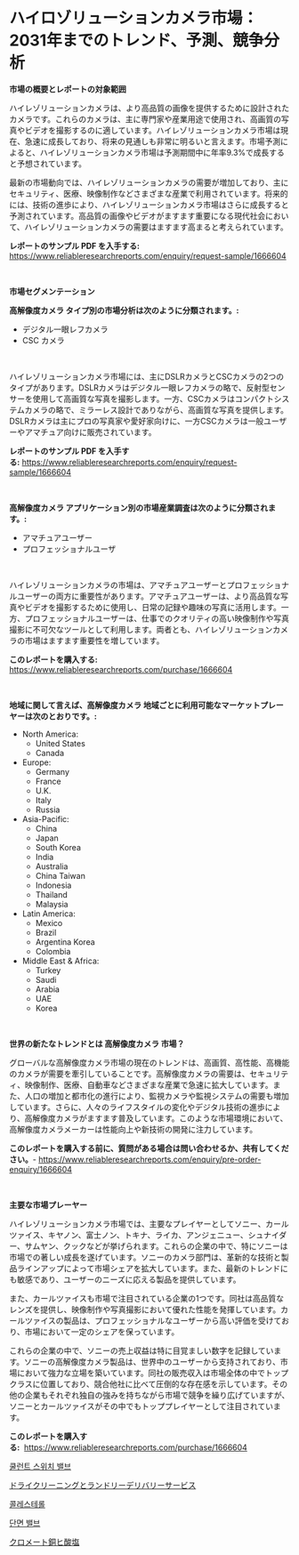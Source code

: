 <p><h1>ハイロゾリューションカメラ市場：2031年までのトレンド、予測、競争分析</h1></p><p><strong>市場の概要とレポートの対象範囲</strong></p>
<p><p>ハイレゾリューションカメラは、より高品質の画像を提供するために設計されたカメラです。これらのカメラは、主に専門家や産業用途で使用され、高画質の写真やビデオを撮影するのに適しています。ハイレゾリューションカメラ市場は現在、急速に成長しており、将来の見通しも非常に明るいと言えます。市場予測によると、ハイレゾリューションカメラ市場は予測期間中に年率9.3%で成長すると予想されています。</p><p>最新の市場動向では、ハイレゾリューションカメラの需要が増加しており、主にセキュリティ、医療、映像制作などさまざまな産業で利用されています。将来的には、技術の進歩により、ハイレゾリューションカメラ市場はさらに成長すると予測されています。高品質の画像やビデオがますます重要になる現代社会において、ハイレゾリューションカメラの需要はますます高まると考えられています。</p></p>
<p><strong>レポートのサンプル PDF を入手する:</strong> <a href="https://www.reliableresearchreports.com/enquiry/request-sample/1666604">https://www.reliableresearchreports.com/enquiry/request-sample/1666604</a></p>
<p>&nbsp;</p>
<p><strong>市場セグメンテーション</strong></p>
<p><strong>高解像度カメラ タイプ別の市場分析は次のように分類されます。:</strong></p>
<p><ul><li>デジタル一眼レフカメラ</li><li>CSC カメラ</li></ul></p>
<p>&nbsp;</p>
<p><p>ハイレゾリューションカメラ市場には、主にDSLRカメラとCSCカメラの2つのタイプがあります。DSLRカメラはデジタル一眼レフカメラの略で、反射型センサーを使用して高画質な写真を撮影します。一方、CSCカメラはコンパクトシステムカメラの略で、ミラーレス設計でありながら、高画質な写真を提供します。DSLRカメラは主にプロの写真家や愛好家向けに、一方CSCカメラは一般ユーザーやアマチュア向けに販売されています。</p></p>
<p><strong>レポートのサンプル PDF を入手する:</strong>&nbsp;<a href="https://www.reliableresearchreports.com/enquiry/request-sample/1666604">https://www.reliableresearchreports.com/enquiry/request-sample/1666604</a></p>
<p>&nbsp;</p>
<p><strong> 高解像度カメラ アプリケーション別の市場産業調査は次のように分類されます。:</strong></p>
<p><ul><li>アマチュアユーザー</li><li>プロフェッショナルユーザ</li></ul></p>
<p>&nbsp;</p>
<p><p>ハイレゾリューションカメラの市場は、アマチュアユーザーとプロフェッショナルユーザーの両方に重要性があります。アマチュアユーザーは、より高品質な写真やビデオを撮影するために使用し、日常の記録や趣味の写真に活用します。一方、プロフェッショナルユーザーは、仕事でのクオリティの高い映像制作や写真撮影に不可欠なツールとして利用します。両者とも、ハイレゾリューションカメラの市場はますます重要性を増しています。</p></p>
<p><strong>このレポートを購入する:</strong>&nbsp; <a href="https://www.reliableresearchreports.com/purchase/1666604">https://www.reliableresearchreports.com/purchase/1666604</a></p>
<p>&nbsp;</p>
<p><strong>地域に関して言えば、高解像度カメラ 地域ごとに利用可能なマーケットプレーヤーは次のとおりです。:</strong></p>
<p><ul>
    <li>
        North America:
        <ul>
            <li>United States</li>
            <li>Canada</li>
        </ul>
    </li>
    <li>
        Europe:
        <ul>
            <li>Germany</li>
            <li>France</li>
            <li>U.K.</li>
            <li>Italy</li>
            <li>Russia</li>
        </ul>
    </li>
    <li>
        Asia-Pacific:
        <ul>
            <li>China</li>
            <li>Japan</li>
            <li>South Korea</li>
            <li>India</li>
            <li>Australia</li>
            <li>China Taiwan</li>
            <li>Indonesia</li>
            <li>Thailand</li>
            <li>Malaysia</li>
        </ul>
    </li>
    <li>
        Latin America:
        <ul>
            <li>Mexico</li>
            <li>Brazil</li>
            <li>Argentina Korea</li>
            <li>Colombia</li>
        </ul>
    </li>
    <li>
        Middle East & Africa:
        <ul>
            <li>Turkey</li>
            <li>Saudi</li>
            <li>Arabia</li>
            <li>UAE</li>
            <li>Korea</li>
        </ul>
    </li>
    </ul></p>
<p>&nbsp;</p>
<p><strong>世界の新たなトレンドとは 高解像度カメラ 市場？</strong></p>
<p><p>グローバルな高解像度カメラ市場の現在のトレンドは、高画質、高性能、高機能のカメラが需要を牽引していることです。高解像度カメラの需要は、セキュリティ、映像制作、医療、自動車などさまざまな産業で急速に拡大しています。また、人口の増加と都市化の進行により、監視カメラや監視システムの需要も増加しています。さらに、人々のライフスタイルの変化やデジタル技術の進歩により、高解像度カメラがますます普及しています。このような市場環境において、高解像度カメラメーカーは性能向上や新技術の開発に注力しています。</p></p>
<p><strong>このレポートを購入する前に、質問がある場合は問い合わせるか、共有してください。</strong>- <a href="https://www.reliableresearchreports.com/enquiry/pre-order-enquiry/1666604">https://www.reliableresearchreports.com/enquiry/pre-order-enquiry/1666604</a></p>
<p>&nbsp;</p>
<p><strong>主要な市場プレーヤー</strong></p>
<p><p>ハイレゾリューションカメラ市場では、主要なプレイヤーとしてソニー、カールツァイス、キヤノン、富士ノン、トキナ、ライカ、アンジェニュー、シュナイダー、サムヤン、クックなどが挙げられます。これらの企業の中で、特にソニーは市場での著しい成長を遂げています。ソニーのカメラ部門は、革新的な技術と製品ラインアップによって市場シェアを拡大しています。また、最新のトレンドにも敏感であり、ユーザーのニーズに応える製品を提供しています。</p><p>また、カールツァイスも市場で注目されている企業の1つです。同社は高品質なレンズを提供し、映像制作や写真撮影において優れた性能を発揮しています。カールツァイスの製品は、プロフェッショナルなユーザーから高い評価を受けており、市場において一定のシェアを保っています。</p><p>これらの企業の中で、ソニーの売上収益は特に目覚ましい数字を記録しています。ソニーの高解像度カメラ製品は、世界中のユーザーから支持されており、市場において強力な立場を築いています。同社の販売収入は市場全体の中でトップクラスに位置しており、競合他社に比べて圧倒的な存在感を示しています。その他の企業もそれぞれ独自の強みを持ちながら市場で競争を繰り広げていますが、ソニーとカールツァイスがその中でもトッププレイヤーとして注目されています。</p></p>
<p><strong>このレポートを購入する:</strong>&nbsp;&nbsp;<a href="https://www.reliableresearchreports.com/purchase/1666604">https://www.reliableresearchreports.com/purchase/1666604</a></p>
<p><p><a href="https://github.com/WilburKihn5676/Market-Research-Report-List-1/blob/main/530383813153.md">쿨런트 스위치 밸브</a></p><p><a href="https://medium.com/@terrelliemann565620/%E3%83%89%E3%83%A9%E3%82%A4%E3%82%AF%E3%83%AA%E3%83%BC%E3%83%8B%E3%83%B3%E3%82%B0%E3%81%8A%E3%82%88%E3%81%B3%E3%83%A9%E3%83%B3%E3%83%89%E3%83%AA%E3%83%BC%E3%83%87%E3%83%AA%E3%83%90%E3%83%AA%E3%83%BC%E3%82%B5%E3%83%BC%E3%83%93%E3%82%B9%E3%81%AE%E5%B8%82%E5%A0%B4%E3%82%B7%E3%82%A7%E3%82%A2%E3%81%AE%E9%80%B2%E5%8C%96%E3%81%A8%E5%B8%82%E5%A0%B4%E6%88%90%E9%95%B7%E3%81%AE%E3%83%88%E3%83%AC%E3%83%B3%E3%83%89-2024%E5%B9%B4-2031%E5%B9%B4-8e1d4c01d9b2">ドライクリーニングとランドリーデリバリーサービス</a></p><p><a href="https://medium.com/@lizaheller2023/%EC%BD%9C%EB%A0%88%EC%8A%A4%ED%85%8C%EB%A1%A4-%EC%8B%9C%EC%9E%A5-2031%EB%85%84%EA%B9%8C%EC%A7%80%EC%9D%98-%ED%8A%B8%EB%A0%8C%EB%93%9C-%EC%98%88%EC%B8%A1-%EB%B0%8F-%EA%B2%BD%EC%9F%81-%EB%B6%84%EC%84%9D-d72330f58158">콜레스테롤</a></p><p><a href="https://github.com/wallacBahrtyinger567686/Market-Research-Report-List-1/blob/main/235298813154.md">단면 밸브</a></p><p><a href="https://medium.com/@colbu56546/%E3%82%AF%E3%83%AD%E3%83%A0%E9%8A%85%E7%A0%92%E7%B4%A0%E5%B8%82%E5%A0%B4%E3%81%AE%E5%88%86%E6%9E%90-%E3%82%B0%E3%83%AD%E3%83%BC%E3%83%90%E3%83%AB%E6%A5%AD%E7%95%8C%E3%81%AE%E8%A6%8B%E9%80%9A%E3%81%97%E3%81%A8%E4%BA%88%E6%B8%AC-2024%E5%B9%B4%E3%81%8B%E3%82%892031%E5%B9%B4-e5224361d1a2">クロメート銅ヒ酸塩</a></p></p>